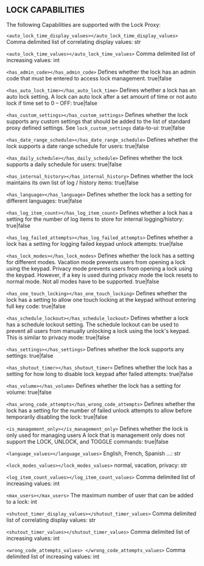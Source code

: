 ## LOCK CAPABILITIES


The following Capabilities are supported with the Lock Proxy:

`<auto_lock_time_display_values></auto_lock_time_display_values>`
Comma delimited list of correlating display values: str

`<auto_lock_time_values></auto_lock_time_values>`
 Comma delimited list of increasing values: int


`<has_admin_code></has_admin_code>`
Defines whether the lock has an admin code that must be entered to access lock management.  true|false 

`<has_auto_lock_time></has_auto_lock_time>`
Defines whether a lock has an auto lock setting. A lock can auto lock after a set amount of time or not auto lock if time set to 0 – OFF: true|false

`<has_custom_settings></has_custom_settings>`
Defines whether the lock supports any custom settings that should be added to the list of standard proxy defined settings. See `lock_custom_settings` data-to-ui:  true|false 

`<has_date_range_schedule></has_date_range_schedule>`
Defines whether the lock supports a date range schedule for users:  true|false 

`<has_daily_schedule></has_daily_schedule>`
Defines whether the lock supports a daily schedule for users:  true|false 

`<has_internal_history></has_internal_history>`
Defines whether the lock maintains its own list of log / history items:  true|false 

`<has_language></has_language>`
Defines whether the lock has a setting for different languages:  true|false 

`<has_log_item_count></has_log_item_count>`
Defines whether a lock has a setting for the number of log items to store for internal logging/history:  true|false 

`<has_log_failed_attempts></has_log_failed_attempts>`
Defines whether a lock has a setting for logging failed keypad unlock attempts:  true|false 

`<has_lock_modes></has_lock_modes>`
Defines whether the lock has a setting for different modes. Vacation mode prevents users from opening a lock using the keypad. Privacy mode prevents users from opening a lock using the keypad. However, if a key is used during privacy mode the lock resets to normal mode. Not all modes have to be supported.  true|false 

`<has_one_touch_locking></has_one_touch_locking>`
Defines whether the lock has a setting to allow one touch locking at the keypad without entering full key code:  true|false 

`<has_schedule_lockout></has_schedule_lockout>`
Defines whether a lock has a schedule lockout setting. The schedule lockout can be used to prevent all users from manually unlocking a lock using the lock's keypad. This is similar to privacy mode:  true|false 

`<has_settings></has_settings>`
Defines whether the lock supports any settings:  true|false 

`<has_shutout_timer></has_shutout_timer>`
Defines whether the lock has a setting for how long to disable lock keypad after failed attempts:  true|false 

`<has_volume></has_volume>`
Defines whether the lock has a setting for volume:  true|false 

`<has_wrong_code_attempts</has_wrong_code_attempts>`
Defines whether the lock has a setting for the number of failed unlock attempts to allow before temporarily disabling the lock: true|false 

`<is_management_only></is_management_only>`
Defines whether the lock is only used for managing users A lock that is management only does not support the LOCK, UNLOCK, and TOGGLE commands:  true|false 

`<language_values></language_values>`
English, French, Spanish …:  str

`<lock_modes_values></lock_modes_values>`
normal, vacation, privacy: str

`<log_item_count_values></log_item_count_values>`
Comma delimited list of increasing values: int 

`<max_users></max_users>`
The maximum number of user that can be added to a lock: int

`<shutout_timer_display_values></shutout_timer_values>`
 Comma delimited list of correlating display values: str

`<shutout_timer_values></shutout_timer_values>`
Comma delimited list of increasing values: int

`<wrong_code_attempts_values> </wrong_code_attempts_values>`
 Comma delimited list of increasing values: int